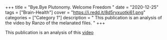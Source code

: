 +++
title = "Bye.Bye Plutonomy. Welcome Freedom "
date = "2020-12-25"
tags = ["Brain-Health"]
cover = "https://i.redd.it/8d5ryxuotki61.png"
categories = ["Category 1"]
description = " This publication is an analysis of the video by Ranzo of the melanated files.  "
+++

This publication is an analysis of this [video](https://www.youtube.com/watch?v=-o5HElKKK4Y)
